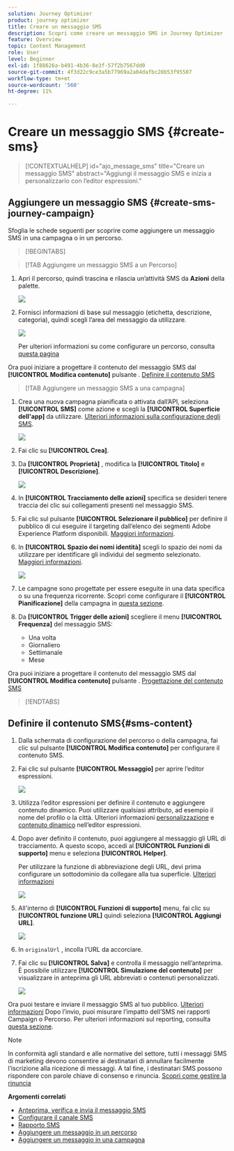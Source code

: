 ```yaml
---
solution: Journey Optimizer
product: journey optimizer
title: Creare un messaggio SMS
description: Scopri come creare un messaggio SMS in Journey Optimizer
feature: Overview
topic: Content Management
role: User
level: Beginner
exl-id: 1f88626a-b491-4b36-8e3f-57f2b7567dd0
source-git-commit: 4f3d22c9ce3a5b77969a2a04dafbc28b53f95507
workflow-type: tm+mt
source-wordcount: '560'
ht-degree: 11%

---
```


# Creare un messaggio SMS {#create-sms}

>[!CONTEXTUALHELP]
>id="ajo_message_sms"
>title="Creare un messaggio SMS"
>abstract="Aggiungi il messaggio SMS e inizia a personalizzarlo con l’editor espressioni."

## Aggiungere un messaggio SMS {#create-sms-journey-campaign}

Sfoglia le schede seguenti per scoprire come aggiungere un messaggio SMS in una campagna o in un percorso.

>[!BEGINTABS]

>[!TAB Aggiungere un messaggio SMS a un Percorso]

1. Apri il percorso, quindi trascina e rilascia un’attività SMS da **Azioni** della palette.

   ![](assets/sms_create_1.png)

1. Fornisci informazioni di base sul messaggio (etichetta, descrizione, categoria), quindi scegli l’area del messaggio da utilizzare.

   ![](assets/sms_create_2.png)

   Per ulteriori informazioni su come configurare un percorso, consulta [questa pagina](../building-journeys/journey-gs.md)

<!-- The **[!UICONTROL Surface]**field is pre-filled, by default, with the last surface used for that channel by the user. -->

Ora puoi iniziare a progettare il contenuto del messaggio SMS dal **[!UICONTROL Modifica contenuto]** pulsante . [Definire il contenuto SMS](#sms-content)

>[!TAB Aggiungere un messaggio SMS a una campagna]

1. Crea una nuova campagna pianificata o attivata dall’API, seleziona **[!UICONTROL SMS]** come azione e scegli la **[!UICONTROL Superficie dell&#39;app]** da utilizzare. [Ulteriori informazioni sulla configurazione degli SMS](sms-configuration.md).

   ![](assets/sms_create_3.png)

1. Fai clic su **[!UICONTROL Crea]**.

1. Da **[!UICONTROL Proprietà]** , modifica la **[!UICONTROL Titolo]** e **[!UICONTROL Descrizione]**.

   ![](assets/sms_create_4.png)

1. In **[!UICONTROL Tracciamento delle azioni]** specifica se desideri tenere traccia dei clic sui collegamenti presenti nel messaggio SMS.

1. Fai clic sul pulsante **[!UICONTROL Selezionare il pubblico]** per definire il pubblico di cui eseguire il targeting dall’elenco dei segmenti Adobe Experience Platform disponibili. [Maggiori informazioni](../segment/about-segments.md).

1. In **[!UICONTROL Spazio dei nomi identità]** scegli lo spazio dei nomi da utilizzare per identificare gli individui del segmento selezionato. [Maggiori informazioni](../event/about-creating.md#select-the-namespace).

   ![](assets/sms_create_5.png)

1. Le campagne sono progettate per essere eseguite in una data specifica o su una frequenza ricorrente. Scopri come configurare il **[!UICONTROL Pianificazione]** della campagna in [questa sezione](../campaigns/create-campaign.md#schedule).

1. Da **[!UICONTROL Trigger delle azioni]** scegliere il menu **[!UICONTROL Frequenza]** del messaggio SMS:

   * Una volta
   * Giornaliero
   * Settimanale
   * Mese

Ora puoi iniziare a progettare il contenuto del messaggio SMS dal **[!UICONTROL Modifica contenuto]** pulsante . [Progettazione del contenuto SMS](#sms-content)

>[!ENDTABS]

## Definire il contenuto SMS{#sms-content}

1. Dalla schermata di configurazione del percorso o della campagna, fai clic sul pulsante **[!UICONTROL Modifica contenuto]** per configurare il contenuto SMS.

1. Fai clic sul pulsante **[!UICONTROL Messaggio]** per aprire l’editor espressioni.

   ![](assets/sms-content.png)

1. Utilizza l’editor espressioni per definire il contenuto e aggiungere contenuto dinamico. Puoi utilizzare qualsiasi attributo, ad esempio il nome del profilo o la città. Ulteriori informazioni [personalizzazione](../personalization/personalize.md) e [contenuto dinamico](../personalization/get-started-dynamic-content.md) nell’editor espressioni.

1. Dopo aver definito il contenuto, puoi aggiungere al messaggio gli URL di tracciamento. A questo scopo, accedi al **[!UICONTROL Funzioni di supporto]** menu e seleziona **[!UICONTROL Helper]**.

   Per utilizzare la funzione di abbreviazione degli URL, devi prima configurare un sottodominio da collegare alla tua superficie. [Ulteriori informazioni](sms-subdomains.md)

   ![](assets/sms_tracking_1.png)

1. All&#39;interno di **[!UICONTROL Funzioni di supporto]** menu, fai clic su **[!UICONTROL funzione URL]** quindi seleziona **[!UICONTROL Aggiungi URL]**.

   ![](assets/sms_tracking_2.png)

1. In `originalUrl` , incolla l’URL da accorciare.

1. Fai clic su **[!UICONTROL Salva]** e controlla il messaggio nell’anteprima. È possibile utilizzare **[!UICONTROL Simulazione del contenuto]** per visualizzare in anteprima gli URL abbreviati o contenuti personalizzati.

   ![](assets/sms-content-preview.png)

Ora puoi testare e inviare il messaggio SMS al tuo pubblico. [Ulteriori informazioni](send-sms.md)
Dopo l’invio, puoi misurare l’impatto dell’SMS nei rapporti Campaign o Percorso. Per ulteriori informazioni sul reporting, consulta [questa sezione](../reports/campaign-global-report.md#sms-tab).

>[!NOTE]
>
>In conformità agli standard e alle normative del settore, tutti i messaggi SMS di marketing devono consentire ai destinatari di annullare facilmente l’iscrizione alla ricezione di messaggi. A tal fine, i destinatari SMS possono rispondere con parole chiave di consenso e rinuncia. [Scopri come gestire la rinuncia](../privacy/opt-out.md#sms-opt-out-management-sms-opt-out-management)

**Argomenti correlati**

* [Anteprima, verifica e invia il messaggio SMS](send-sms.md)
* [Configurare il canale SMS](sms-configuration.md)
* [Rapporto SMS](../reports/journey-global-report.md#sms-global)
* [Aggiungere un messaggio in un percorso](../building-journeys/journeys-message.md)
* [Aggiungere un messaggio in una campagna](../campaigns/create-campaign.md)
